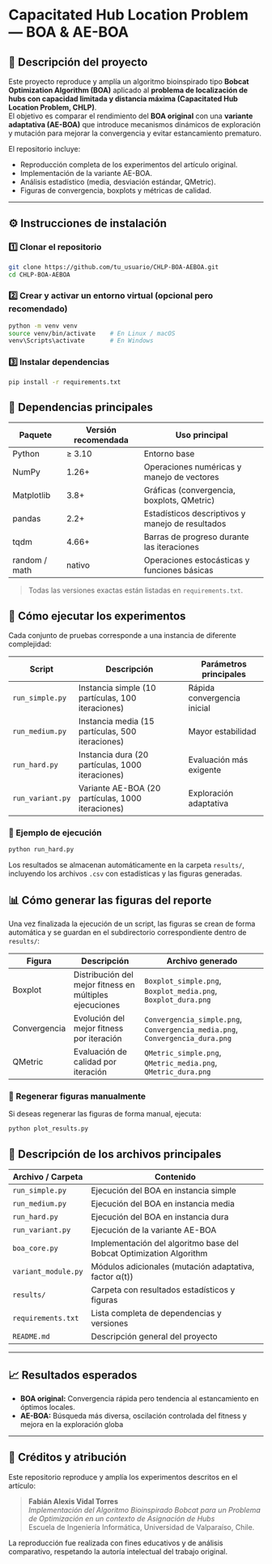 # Capacitated Hub Location Problem — BOA & AE-BOA

## 📘 Descripción del proyecto
Este proyecto reproduce y amplía un algoritmo bioinspirado tipo **Bobcat Optimization Algorithm (BOA)** aplicado al **problema de localización de hubs con capacidad limitada y distancia máxima (Capacitated Hub Location Problem, CHLP)**.  
El objetivo es comparar el rendimiento del **BOA original** con una **variante adaptativa (AE-BOA)** que introduce mecanismos dinámicos de exploración y mutación para mejorar la convergencia y evitar estancamiento prematuro.

El repositorio incluye:
- Reproducción completa de los experimentos del artículo original.  
- Implementación de la variante AE-BOA.  
- Análisis estadístico (media, desviación estándar, QMetric).  
- Figuras de convergencia, boxplots y métricas de calidad.  

---

## ⚙️ Instrucciones de instalación

### 1️⃣ Clonar el repositorio
```bash
git clone https://github.com/tu_usuario/CHLP-BOA-AEBOA.git
cd CHLP-BOA-AEBOA
```

### 2️⃣ Crear y activar un entorno virtual (opcional pero recomendado)
```bash
python -m venv venv
source venv/bin/activate    # En Linux / macOS
venv\Scripts\activate       # En Windows
```

### 3️⃣ Instalar dependencias
```bash
pip install -r requirements.txt
```

## 🧩 Dependencias principales

| Paquete | Versión recomendada | Uso principal |
|----------|--------------------|---------------|
| Python | ≥ 3.10 | Entorno base |
| NumPy | 1.26+ | Operaciones numéricas y manejo de vectores |
| Matplotlib | 3.8+ | Gráficas (convergencia, boxplots, QMetric) |
| pandas | 2.2+ | Estadísticos descriptivos y manejo de resultados |
| tqdm | 4.66+ | Barras de progreso durante las iteraciones |
| random / math | nativo | Operaciones estocásticas y funciones básicas |

> Todas las versiones exactas están listadas en `requirements.txt`.

## 🚀 Cómo ejecutar los experimentos

Cada conjunto de pruebas corresponde a una instancia de diferente complejidad:

| Script | Descripción | Parámetros principales |
|--------|--------------|------------------------|
| `run_simple.py` | Instancia simple (10 partículas, 100 iteraciones) | Rápida convergencia inicial |
| `run_medium.py` | Instancia media (15 partículas, 500 iteraciones) | Mayor estabilidad |
| `run_hard.py` | Instancia dura (20 partículas, 1000 iteraciones) | Evaluación más exigente |
| `run_variant.py` | Variante AE-BOA (20 partículas, 1000 iteraciones) | Exploración adaptativa |

### 🧠 Ejemplo de ejecución

```bash
python run_hard.py
```
Los resultados se almacenan automáticamente en la carpeta `results/`, incluyendo los archivos `.csv` con estadísticas y las figuras generadas.

## 📊 Cómo generar las figuras del reporte

Una vez finalizada la ejecución de un script, las figuras se crean de forma automática y se guardan en el subdirectorio correspondiente dentro de `results/`:

| Figura | Descripción | Archivo generado |
|---------|--------------|------------------|
| Boxplot | Distribución del mejor fitness en múltiples ejecuciones | `Boxplot_simple.png`, `Boxplot_media.png`, `Boxplot_dura.png` |
| Convergencia | Evolución del mejor fitness por iteración | `Convergencia_simple.png`, `Convergencia_media.png`, `Convergencia_dura.png` |
| QMetric | Evaluación de calidad por iteración | `QMetric_simple.png`, `QMetric_media.png`, `QMetric_dura.png` |

### 🧩 Regenerar figuras manualmente

Si deseas regenerar las figuras de forma manual, ejecuta:

```bash
python plot_results.py
```

## 📂 Descripción de los archivos principales

| Archivo / Carpeta | Contenido |
|--------------------|-----------|
| `run_simple.py` | Ejecución del BOA en instancia simple |
| `run_medium.py` | Ejecución del BOA en instancia media |
| `run_hard.py` | Ejecución del BOA en instancia dura |
| `run_variant.py` | Ejecución de la variante AE-BOA |
| `boa_core.py` | Implementación del algoritmo base del Bobcat Optimization Algorithm |
| `variant_module.py` | Módulos adicionales (mutación adaptativa, factor α(t)) |
| `results/` | Carpeta con resultados estadísticos y figuras |
| `requirements.txt` | Lista completa de dependencias y versiones |
| `README.md` | Descripción general del proyecto |

---

## 📈 Resultados esperados

- **BOA original:** Convergencia rápida pero tendencia al estancamiento en óptimos locales.  
- **AE-BOA:** Búsqueda más diversa, oscilación controlada del fitness y mejora en la exploración globa

---

## 🧾 Créditos y atribución

Este repositorio reproduce y amplía los experimentos descritos en el artículo:

> **Fabián Alexis Vidal Torres**  
> *Implementación del Algoritmo Bioinspirado Bobcat para un Problema de Optimización en un contexto de Asignación de Hubs*  
> Escuela de Ingeniería Informática, Universidad de Valparaíso, Chile.

La reproducción fue realizada con fines educativos y de análisis comparativo, respetando la autoría intelectual del trabajo original.

